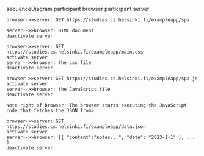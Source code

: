 sequenceDiagram
    participant browser
    participant server

    browser->>server: GET https://studies.cs.helsinki.fi/exampleapp/spa
    
    server-->>browser: HTML document
    deactivate server

    browser->>server: GET https://studies.cs.helsinki.fi/exampleapp/main.css
    activate server
    server-->>browser: the css file
    deactivate server

    browser->>server: GET https://studies.cs.helsinki.fi/exampleapp/spa.js
    activate server
    server-->>browser: the JavaScript file
    deactivate server

    Note right of browser: The browser starts executing the JavaScript code that fetches the JSON from>

    browser->>server: GET https://studies.cs.helsinki.fi/exampleapp/data.json
    activate server
    server-->>browser: [{ "content":"notes...", "date": "2023-1-1" }, ... ]
    deactivate server